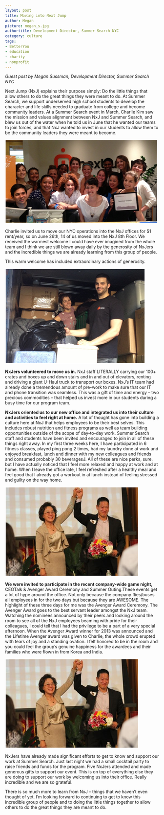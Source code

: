 ```yaml
---
layout: post
title: Moving into Next Jump
author: Megan
picture: megan_s.jpg
authortitle: Development Director, Summer Search NYC
category: culture
tags:
- BetterYou
- education
- charity
- nonprofit
---
```


*Guest post by Megan Sussman, Development Director, Summer Search NYC*

Next Jump (NxJ) explains their purpose simply: Do the little things that allow others to do the great things they were meant to do. At Summer Search, we support underserved high school students to develop the character and life skills needed to graduate from college and become community leaders. At a Summer Search event in March, Charlie Kim saw the mission and values alignment between NxJ and Summer Search, and blew us out of the water when he told us in June that he wanted our teams to join forces, and that NxJ wanted to invest in our students to allow them to be the community leaders they were meant to become.


![The Summer Search Team](/images/moving-into-next-jump-1.png)


Charlie invited us to move our NYC operations into the NxJ offices for $1 rent/year, so on June 26th, 14 of us moved into the NxJ 8th Floor. We received the warmest welcome I could have ever imagined from the whole team and I think we are still blown away daily by the generosity of NxJers and the incredible things we are already learning from this group of people.

This warm welcome has included extraordinary actions of generosity.



![Next Jump helps us move in](/images/moving-into-next-jump-2.png)


**NxJers volunteered to move us in.** NxJ staff LITERALLY carrying our 100+ crates and boxes up and down stairs and in and out of elevators, renting and driving a giant U-Haul truck to transport our boxes. NxJ’s IT team had already done a tremendous amount of pre-work to make sure that our IT and phone transition was seamless. This was a gift of time and energy – two precious commodities – that helped us invest more in our students during a busy time for our program team.

**NxJers oriented us to our new office and integrated us into their culture and activities to feel right at home.** A lot of thought has gone into building a culture here at NxJ that helps employees to be their best selves. This includes robust nutrition and fitness programs as well as team building opportunities outside of the scope of day-to-day work. Summer Search staff and students have been invited and encouraged to join in all of these things right away. In my first three weeks here, I have participated in 6 fitness classes, played ping pong 2 times, had my laundry done at work and enjoyed breakfast, lunch and dinner with my new colleagues and friends and consumed probably 30 beveragesJ. All of these are nice perks, sure, but I have actually noticed that I feel more relaxed and happy at work and at home. When I leave the office late, I feel refreshed after a healthy meal and feel good that I already got a workout in at lunch instead of feeling stressed and guilty on the way home.



![Next Jump CEO Charlie Kim](/images/moving-into-next-jump-3.png)


**We were invited to participate in the recent company-wide game night,** CEOTalk & Avenger Award Ceremony and Summer Outing.These events get a lot of hype around the office. Not only because the company flies/buses all employees in for the two days but because they are AWESOME. The highlight of these three days for me was the Avenger Award Ceremony. The Avenger Award goes to the best servant leader amongst the NxJ team. Watching the nominees announced by their peers and looking around the room to see all of the NxJ employees beaming with pride for their colleagues, I could tell that I had the privilege to be a part of a very special afternoon. When the Avenger Award winner for 2013 was announced and the Lifetime Avenger award was given to Charlie, the whole crowd erupted with tears of joy and a standing ovation. I felt honored to be in the room and you could feel the group’s genuine happiness for the awardees and their families who were flown in from Korea and India.


![](/images/moving-into-next-jump-3.png)


NxJers have already made significant efforts to get to know and support our work at Summer Search. Just last night we had a small cocktail party to raise friends and funds for the program. Five NxJers attended and made generous gifts to support our event. This is on top of everything else they are doing to support our work by welcoming us into their office. Really incredible and we are so grateful.

There is so much more to learn from NxJ – things that we haven’t even thought of yet. I’m looking forward to continuing to get to know this incredible group of people and to doing the little things together to allow others to do the great things they are meant to do. 
